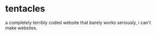 # tentacles
a completely terribly coded website that barely works
seriously, i can't make websites.
